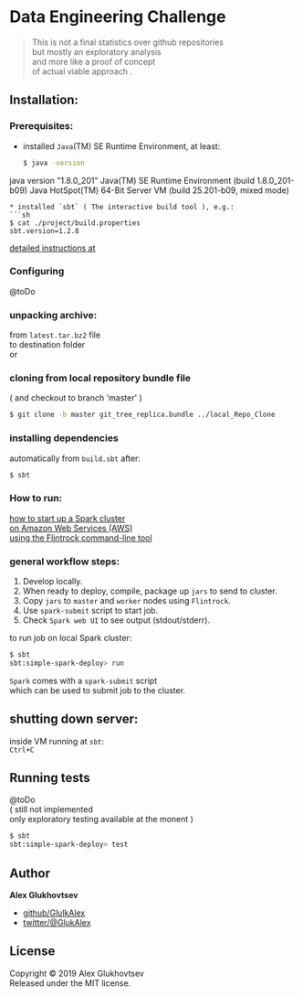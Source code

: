 # Data Engineering Challenge
> This is not a final statistics over github repositories  
but mostly an exploratory analysis  
and more like a proof of concept  
of actual viable approach .

## Installation:
### Prerequisites:
* installed `Java`(TM) SE Runtime Environment, at least:
  ```sh
  $ java -version
java version "1.8.0_201"
Java(TM) SE Runtime Environment (build 1.8.0_201-b09)
Java HotSpot(TM) 64-Bit Server VM (build 25.201-b09, mixed mode)
  ```
* installed `sbt` ( The interactive build tool ), e.g.:  
  ```sh
  $ cat ./project/build.properties
  sbt.version=1.2.8
  ```
  [detailed instructions at](https://www.scala-sbt.org/download.html)

### Configuring 
@toDo  

### unpacking archive:
from `latest.tar.bz2` file  
to destination folder  
or  
### cloning from local repository bundle file  
( and checkout to branch 'master' )  
```sh
$ git clone -b master git_tree_replica.bundle ../local_Repo_Clone
```

### installing dependencies  
automatically from `build.sbt` after:
```sh
$ sbt
```

### How to run:
[how to start up a Spark cluster  
on Amazon Web Services (AWS)  
using the Flintrock command-line tool](https://heather.miller.am/blog/launching-a-spark-cluster-part-1.html#setting-up-flintrock-and-amazon-web-services)
### general workflow steps:
1. Develop locally.
2. When ready to deploy, compile, package up `jars` to send to cluster.
3. Copy `jars` to `master` and `worker` nodes using `Flintrock`.
4. Use `spark-submit` script to start job.
5. Check `Spark web UI` to see output (stdout/stderr).  

to run job on local Spark cluster:  
```sh
$ sbt
sbt:simple-spark-deploy> run
```
`Spark` comes with a `spark-submit` script  
which can be used to submit job to the cluster.  

## shutting down server:
inside VM running at `sbt`:  
`Ctrl+C`

## Running tests
@toDo  
( still not implemented  
only exploratory testing available at the monent )
```sh
$ sbt
sbt:simple-spark-deploy> test
```

## Author
**Alex Glukhovtsev**

+ [github/GlulkAlex](https://github.com/GlulkAlex)
+ [twitter/@GlukAlex](https://twitter.com/GlukAlex)

## License
Copyright © 2019 Alex Glukhovtsev  
Released under the MIT license.
